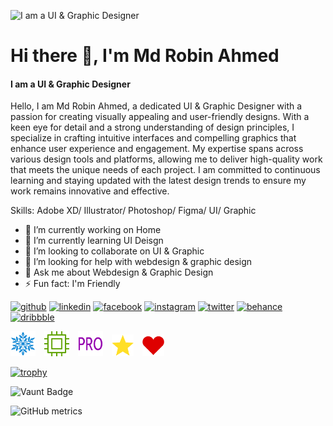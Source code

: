 ![I am a UI & Graphic Designer](https://media.licdn.com/dms/image/D5616AQHp2Kz5C_ZdPQ/profile-displaybackgroundimage-shrink_350_1400/0/1705922169632?e=1723075200&v=beta&t=i-YXQITTYLlT_Hb-LJ001ubfDyzBoD0Xb_3Y47eIsG4)
# Hi there 👋, I'm Md Robin Ahmed
#### I am a UI & Graphic Designer


Hello, I am Md Robin Ahmed, a dedicated UI & Graphic Designer with a passion for creating visually appealing and user-friendly designs. With a keen eye for detail and a strong understanding of design principles, I specialize in crafting intuitive interfaces and compelling graphics that enhance user experience and engagement. My expertise spans across various design tools and platforms, allowing me to deliver high-quality work that meets the unique needs of each project. I am committed to continuous learning and staying updated with the latest design trends to ensure my work remains innovative and effective.

Skills: Adobe XD/ Illustrator/ Photoshop/ Figma/ UI/ Graphic

- 🔭 I’m currently working on Home 
- 🌱 I’m currently learning UI Deisgn  
- 👯 I’m looking to collaborate on UI & Graphic 
- 🤔 I’m looking for help with webdesign & graphic design 
- 💬 Ask me about Webdesign & Graphic Design 
- ⚡ Fun fact: I'm Friendly 


[<img src='https://cdn.jsdelivr.net/npm/simple-icons@3.0.1/icons/github.svg' alt='github' height='40'>](https://github.com/https://github.com/mdrobinahmed5085)  [<img src='https://cdn.jsdelivr.net/npm/simple-icons@3.0.1/icons/linkedin.svg' alt='linkedin' height='40'>](https://www.linkedin.com/in/https://www.linkedin.com/in/mdrobinahmed5085//)  [<img src='https://cdn.jsdelivr.net/npm/simple-icons@3.0.1/icons/facebook.svg' alt='facebook' height='40'>](https://www.facebook.com/https://www.facebook.com/mdrobinahmed5085/)  [<img src='https://cdn.jsdelivr.net/npm/simple-icons@3.0.1/icons/instagram.svg' alt='instagram' height='40'>](https://www.instagram.com/https://www.instagram.com/mdrobinahmed5085//)  [<img src='https://cdn.jsdelivr.net/npm/simple-icons@3.0.1/icons/twitter.svg' alt='twitter' height='40'>](https://twitter.com/https://x.com/mdrobinahmed508)  [<img src='https://cdn.jsdelivr.net/npm/simple-icons@3.0.1/icons/behance.svg' alt='behance' height='40'>](https://www.behance.net/mdrobinahmed5085)  [<img src='https://cdn.jsdelivr.net/npm/simple-icons@3.0.1/icons/dribbble.svg' alt='dribbble' height='40'>](https://dribbble.com/mdrobinahmed5085)  

<a href='https://archiveprogram.github.com/'><img src='https://raw.githubusercontent.com/acervenky/animated-github-badges/master/assets/acbadge.gif' width='40' height='40'></a> <a href='https://docs.github.com/en/developers'><img src='https://raw.githubusercontent.com/acervenky/animated-github-badges/master/assets/devbadge.gif' width='40' height='40'></a> <a href='https://github.com/pricing'><img src='https://raw.githubusercontent.com/acervenky/animated-github-badges/master/assets/pro.gif' width='40' height='40'></a> <a href='https://stars.github.com/'><img src='https://raw.githubusercontent.com/acervenky/animated-github-badges/master/assets/starbadge.gif' width='35' height='35'></a> <a href='https://docs.github.com/en/github/supporting-the-open-source-community-with-github-sponsors'><img src='https://raw.githubusercontent.com/acervenky/animated-github-badges/master/assets/sponsorbadge.gif' width='35' height='35'></a> 

[![trophy](https://github-profile-trophy.vercel.app/?username=https://github.com/mdrobinahmed5085)](https://github.com/ryo-ma/github-profile-trophy)

![Vaunt Badge](https://api.vaunt.dev/v1/github/entities/https://github.com/mdrobinahmed5085/contributions?format=svg&private=false)  

![GitHub metrics](https://metrics.lecoq.io/https://github.com/mdrobinahmed5085)  

